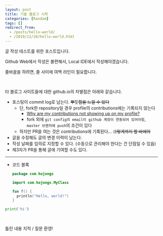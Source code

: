 ```yaml
---
layout: post
title: 기술 블로그 시작
categories: [Random]
tags: []
redirect_from:
  - /posts/hello-world/
  - /2019/12/10/hello-world.html
---
```


글 작성 테스트를 위한 포스트입니다.

Github Web에서 작성은 불편해서, Local IDE에서 작성해야겠습니다.

줄바꿈을 하려면, 줄 사이에 여백 라인이 필요합니다.

<br>

타 블로그 사이트들에 대한 github.io의 차별점은 아래와 같습니다.
* 포스팅이 commit log로 남는다. ~~뿌듯함을 느낄 수 있다~~
  * 단, fork한 repository일 경우 profile의 contributions에는 기록되지 않는다
    * [Why are my contributions not showing up on my profile?](https://help.github.com/en/github/setting-up-and-managing-your-github-profile/why-are-my-contributions-not-showing-up-on-my-profile)
    * fork 외에 `git config의 email이 github 계정이 연동되어 있어야함`, `master 브랜치에 push`의 조건이 있다
  * 하지만 PR을 여는 것은 contributions에 기록된다... ~~그렇게까지 할 바에야~~
* 글을 수정해도 글의 변경 이력이 남는다.
* 작성 날짜를 임의로 지정할 수 있다. (수동으로 관리해야 한다는 건 단점일 수 있음)
* 제3자가 PR을 통해 글에 기여할 수도 있다.

---

* 코드 블록
  ```kotlin
  package com.hojongs
  
  import com.hojongs.MyClass
  
  fun f() {
    println("Hello, world!")
  }
  ```

```python
print('hi')
```

<br>

틀린 내용 지적 / 질문 환영!
